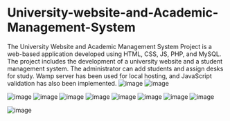 # University-website-and-Academic-Management-System
The University Website and Academic Management System Project is a web-based application developed using HTML, CSS, JS, PHP, and MySQL. The project includes the development of a university website and a student management system. The administrator can add students and assign desks for study.
Wamp server has been used for local hosting, and JavaScript validation has also been implemented.
![image](https://github.com/Apa-rna/University-website-and-Academic-Management-System/assets/74657132/4f079e3f-1826-4296-ab4f-d4e73314f5dd)
![image](https://github.com/Apa-rna/University-website-and-Academic-Management-System/assets/74657132/8c2fa5f5-75ed-4ac1-badd-1dc824bfeac2)

![image](https://github.com/Apa-rna/University-website-and-Academic-Management-System/assets/74657132/80ea7529-0036-42ec-b6f6-3939218f9faa)
![image](https://github.com/Apa-rna/University-website-and-Academic-Management-System/assets/74657132/145c923f-7846-45d9-91c4-91e00b5bc219)
![image](https://github.com/Apa-rna/University-website-and-Academic-Management-System/assets/74657132/a16442b6-4ed7-4bde-93bf-b84bd110813d)
![image](https://github.com/Apa-rna/University-website-and-Academic-Management-System/assets/74657132/41c0de54-dbcc-4a92-a7a6-9c13f4aa4287)
![image](https://github.com/Apa-rna/University-website-and-Academic-Management-System/assets/74657132/62e91300-d0e0-468d-b6ba-c790a9b53158)
![image](https://github.com/Apa-rna/University-website-and-Academic-Management-System/assets/74657132/20864730-3733-4ec8-81fa-f7079c2a7a0c)
![image](https://github.com/Apa-rna/University-website-and-Academic-Management-System/assets/74657132/e52e6112-5987-4996-8f56-9cbcc2485086)
![image](https://github.com/Apa-rna/University-website-and-Academic-Management-System/assets/74657132/5c153a14-77e9-4e88-a66f-0899fe05a00e)


![image](https://github.com/Apa-rna/University-website-and-Academic-Management-System/assets/74657132/5758fc65-e108-491b-8cc7-751d0be00133)







